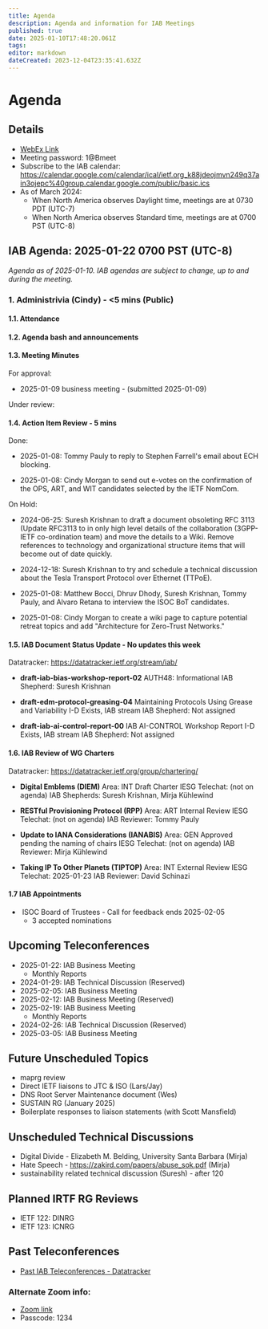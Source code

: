 ```yaml
---
title: Agenda
description: Agenda and information for IAB Meetings
published: true
date: 2025-01-10T17:48:20.061Z
tags: 
editor: markdown
dateCreated: 2023-12-04T23:35:41.632Z
---
```


# Agenda
## Details

* [WebEx Link](https://ietf.webex.com/ietf/j.php?MTID=m92c425d161e1be552b21d6b84b1c09f6)
* Meeting password: 1@Bmeet
* Subscribe to the IAB calendar: https://calendar.google.com/calendar/ical/ietf.org_k88jdeojmvn249q37ain3ojepc%40group.calendar.google.com/public/basic.ics
* As of March 2024:
    * When North America observes Daylight time, meetings are at 0730 PDT (UTC-7)
    * When North America observes Standard time, meetings are at 0700 PST (UTC-8)

## IAB Agenda: 2025-01-22 0700 PST (UTC-8) 

*Agenda as of 2025-01-10. IAB agendas are subject to change, up to and during the meeting.*


### 1. Administrivia (Cindy) - <5 mins (Public)

#### 1.1. Attendance 

#### 1.2. Agenda bash and announcements 

#### 1.3. Meeting Minutes 

For approval: 

* 2025-01-09 business meeting - (submitted 2025-01-09)

Under review:

#### 1.4. Action Item Review - 5 mins

Done:

-  2025-01-08: Tommy Pauly to reply to Stephen Farrell's email about 
    ECH blocking.

-  2025-01-08: Cindy Morgan to send out e-votes on the confirmation 
    of the OPS, ART, and WIT candidates selected by the IETF NomCom.
    
On Hold:

* 2024-06-25: Suresh Krishnan to draft a document obsoleting RFC 3113 
    (Update RFC3113 to in only high level details of the collaboration 
    (3GPP-IETF co-ordination team) and move the details to a Wiki. 
    Remove references to technology and organizational structure items 
    that will become out of date quickly.
    
* 2024-12-18: Suresh Krishnan to try and schedule a technical 
    discussion about the Tesla Transport Protocol over Ethernet 
    (TTPoE).

-  2025-01-08: Matthew Bocci, Dhruv Dhody, Suresh Krishnan, Tommy 
    Pauly, and Alvaro Retana to interview the ISOC BoT candidates.

-  2025-01-08: Cindy Morgan to create a wiki page to capture potential 
    retreat topics and add "Architecture for Zero-Trust Networks."






#### 1.5. IAB Document Status Update - No updates this week

 Datatracker: https://datatracker.ietf.org/stream/iab/

*  **draft-iab-bias-workshop-report-02**
    AUTH48: Informational
    IAB Shepherd: Suresh Krishnan

*  **draft-edm-protocol-greasing-04**
    Maintaining Protocols Using Grease and Variability
    I-D Exists, IAB stream
    IAB Shepherd: Not assigned

*  **draft-iab-ai-control-report-00** 
    IAB AI-CONTROL Workshop Report
    I-D Exists, IAB stream
    IAB Shepherd: Not assigned

#### 1.6. IAB Review of WG Charters 

 Datatracker: https://datatracker.ietf.org/group/chartering/	
  
* **Digital Emblems (DIEM)**
    Area: INT
    Draft Charter
    IESG Telechat: (not on agenda)
    IAB Shepherds: Suresh Krishnan, Mirja Kühlewind
    
 * **RESTful Provisioning Protocol (RPP)**
    Area: ART
    Internal Review
    IESG Telechat: (not on agenda)
    IAB Reviewer: Tommy Pauly

*  **Update to IANA Considerations (IANABIS)**
    Area: GEN
    Approved pending the naming of chairs
    IESG Telechat: (not on agenda)
    IAB Reviewer: Mirja Kühlewind
    
*  **Taking IP To Other Planets (TIPTOP)**
    Area: INT
    External Review
    IESG Telechat: 2025-01-23
    IAB Reviewer: David Schinazi


#### 1.7 IAB Appointments

*  ISOC Board of Trustees - Call for feedback ends 2025-02-05
    - 3 accepted nominations 




## Upcoming Teleconferences 

* 2025-01-22: IAB Business Meeting
    - Monthly Reports
* 2024-01-29: IAB Technical Discussion (Reserved)
* 2025-02-05: IAB Business Meeting
* 2025-02-12: IAB Business Meeting (Reserved)
* 2025-02-19: IAB Business Meeting
    - Monthly Reports
* 2024-02-26: IAB Technical Discussion (Reserved)
* 2025-03-05: IAB Business Meeting



## Future Unscheduled Topics 

* maprg review 
* Direct IETF liaisons to JTC & ISO (Lars/Jay)
* DNS Root Server Maintenance document (Wes)
* SUSTAIN RG (January 2025)
* Boilerplate responses to liaison statements (with Scott Mansfield)


## Unscheduled Technical Discussions

* Digital Divide - Elizabeth M. Belding, University Santa Barbara (Mirja)
* Hate Speech - https://zakird.com/papers/abuse_sok.pdf (Mirja)
* sustainability related technical discussion (Suresh) - after 120


## Planned IRTF RG Reviews 

* IETF 122: DINRG
* IETF 123: ICNRG

## Past Teleconferences 

* [Past IAB Teleconferences - Datatracker](https://datatracker.ietf.org/group/iab/meetings/)



### Alternate Zoom info:

* [Zoom link](https://ietf.zoom.us/j/2649121587?pwd=dVJXTHRoQ2RqeE5tY2huWFFDdTFpdz09)
* Passcode: 1234
